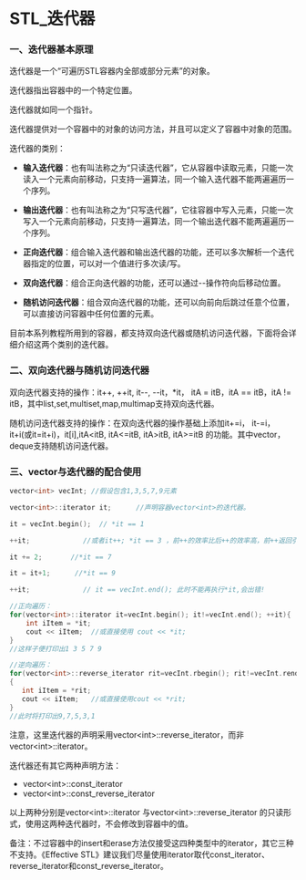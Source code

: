 # STL_迭代器

### 一、迭代器基本原理

迭代器是一个“可遍历STL容器内全部或部分元素”的对象。

迭代器指出容器中的一个特定位置。

迭代器就如同一个指针。

迭代器提供对一个容器中的对象的访问方法，并且可以定义了容器中对象的范围。

迭代器的类别：

- **输入迭代器**：也有叫法称之为“只读迭代器”，它从容器中读取元素，只能一次读入一个元素向前移动，只支持一遍算法，同一个输入迭代器不能两遍遍历一个序列。

- **输出迭代器**：也有叫法称之为“只写迭代器”，它往容器中写入元素，只能一次写入一个元素向前移动，只支持一遍算法，同一个输出迭代器不能两遍遍历一个序列。

- **正向迭代器**：组合输入迭代器和输出迭代器的功能，还可以多次解析一个迭代器指定的位置，可以对一个值进行多次读/写。

- **双向迭代器**：组合正向迭代器的功能，还可以通过--操作符向后移动位置。

- **随机访问迭代器**：组合双向迭代器的功能，还可以向前向后跳过任意个位置，可以直接访问容器中任何位置的元素。

目前本系列教程所用到的容器，都支持双向迭代器或随机访问迭代器，下面将会详细介绍这两个类别的迭代器。

### 二、双向迭代器与随机访问迭代器

双向迭代器支持的操作：it++, ++it,  it--,  --it，*it， itA = itB，itA == itB，itA != itB，其中list,set,multiset,map,multimap支持双向迭代器。

随机访问迭代器支持的操作：在双向迭代器的操作基础上添加it+=i， it-=i， it+i(或it=it+i)，it[i],itA<itB,  itA<=itB, itA>itB, itA>=itB 的功能。其中vector，deque支持随机访问迭代器。

### 三、vector与迭代器的配合使用                      

```cpp
vector<int> vecInt; //假设包含1,3,5,7,9元素

vector<int>::iterator it;      //声明容器vector<int>的迭代器。

it = vecInt.begin();  // *it == 1

++it;             //或者it++; *it == 3 ，前++的效率比后++的效率高，前++返回引用，后++返回值。

it += 2;       //*it == 7

it = it+1;      //*it == 9

++it;             // it == vecInt.end(); 此时不能再执行*it,会出错!

//正向遍历：
for(vector<int>::iterator it=vecInt.begin(); it!=vecInt.end(); ++it){
   	int iItem = *it; 
	cout << iItem;  //或直接使用 cout << *it;
}
//这样子便打印出1 3 5 7 9

//逆向遍历：
for(vector<int>::reverse_iterator rit=vecInt.rbegin(); rit!=vecInt.rend(); ++rit)  //注意，小括号内仍是++rit
{
   int iItem = *rit;
   cout << iItem;   //或直接使用cout << *rit;
}
//此时将打印出9,7,5,3,1
```

注意，这里迭代器的声明采用vector\<int>::reverse_iterator，而非vector\<int>::iterator。 

迭代器还有其它两种声明方法：

- vector\<int>::const_iterator 
- vector\<int>::const_reverse_iterator

 以上两种分别是vector\<int>::iterator 与vector\<int>::reverse_iterator 的只读形式，使用这两种迭代器时，不会修改到容器中的值。

备注：不过容器中的insert和erase方法仅接受这四种类型中的iterator，其它三种不支持。《Effective STL》建议我们尽量使用iterator取代const_iterator、reverse_iterator和const_reverse_iterator。 